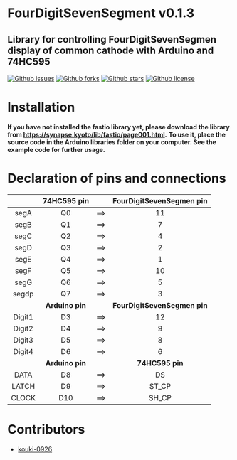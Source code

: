 # FourDigitSevenSegment   v0.1.3

## Library for controlling FourDigitSevenSegmen display of common cathode with Arduino and 74HC595

[![Github issues](https://img.shields.io/github/issues/kouki-0926/FourDigitSevenSegmen)](https://github.com/kouki-0926/FourDigitSevenSegmen/issues)
[![Github forks](https://img.shields.io/github/forks/kouki-0926/FourDigitSevenSegmen)](https://github.com/kouki-0926/FourDigitSevenSegmen/network/members)
[![Github stars](https://img.shields.io/github/stars/kouki-0926/FourDigitSevenSegmen)](https://github.com/kouki-0926/FourDigitSevenSegmen/stargazers)
[![Github license](https://img.shields.io/github/license/kouki-0926/FourDigitSevenSegmen)](https://github.com/kouki-0926/FourDigitSevenSegmen/)

# Installation

__If you have not installed the fastio library yet, please download the library from https://synapse.kyoto/lib/fastio/page001.html.__
__To use it, place the source code in the Arduino libraries folder on your computer. See the example code for further usage.__

# Declaration of pins and connections

| | __74HC595 pin__ | | __FourDigitSevenSegmen pin__ |
|:---:|:---:|:---:|:---:|
| segA  | Q0 |==>| 11 |
| segB  | Q1 |==>|  7 |
| segC  | Q2 |==>|  4 |
| segD  | Q3 |==>|  2 |
| segE  | Q4 |==>|  1 |
| segF  | Q5 |==>| 10 |
| segG  | Q6 |==>|  5 |
| segdp | Q7 |==>|  3 |
| | __Arduino pin__ | | __FourDigitSevenSegmen pin__ |
| Digit1 | D3 |==>| 12 |
| Digit2 | D4 |==>| 9  |
| Digit3 | D5 |==>| 8  |
| Digit4 | D6 |==>| 6  |
| | __Arduino pin__ |  | __74HC595 pin__ |
| DATA   | D8  |==>|   DS  |
| LATCH  | D9  |==>| ST_CP |
| CLOCK  | D10 |==>| SH_CP |

# Contributors
- [kouki-0926](https://github.com/kouki-0926)
